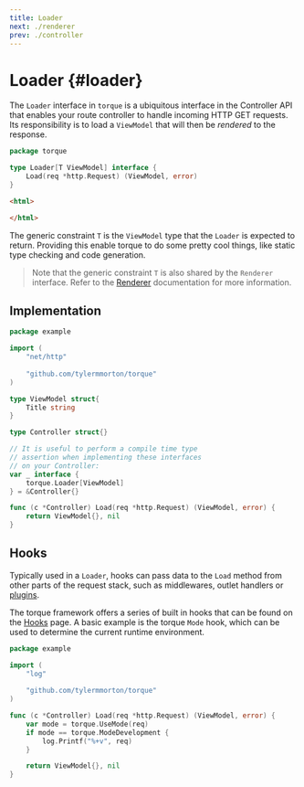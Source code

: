 ```yaml
---
title: Loader
next: ./renderer
prev: ./controller
---
```


# Loader {#loader}

The `Loader` interface in `torque` is a ubiquitous interface in the Controller API that enables your route controller to handle incoming HTTP GET requests. Its responsibility is to load a `ViewModel` that will then be _rendered_ to the response. 

```go loader.go
package torque

type Loader[T ViewModel] interface {
    Load(req *http.Request) (ViewModel, error)
}
```
```html example.html
<html>

</html>
```

The generic constraint `T` is the `ViewModel` type that the `Loader` is expected to return. Providing this enable torque to do some pretty cool things, like static type checking and code generation.

> Note that the generic constraint `T` is also shared by the `Renderer` interface. Refer to the [Renderer](/docs/renderer) documentation for more information.

## Implementation


```go
package example

import (
	"net/http"
	
	"github.com/tylermmorton/torque"
)

type ViewModel struct{
	Title string
}

type Controller struct{}

// It is useful to perform a compile time type 
// assertion when implementing these interfaces 
// on your Controller:
var _ interface {
	torque.Loader[ViewModel]
} = &Controller{}

func (c *Controller) Load(req *http.Request) (ViewModel, error) {
	return ViewModel{}, nil
}
```

## Hooks

Typically used in a `Loader`, hooks can pass data to the `Load` method from other parts of the request stack, such as middlewares, outlet handlers or [plugins](/docs/plugins).

The torque framework offers a series of built in hooks that can be found on the [Hooks](/docs/hooks) page. A basic example is the torque `Mode` hook, which can be used to determine the current runtime environment.

```go
package example

import (
	"log"
	
	"github.com/tylermmorton/torque"
)

func (c *Controller) Load(req *http.Request) (ViewModel, error) {
	var mode = torque.UseMode(req)
	if mode == torque.ModeDevelopment {
		log.Printf("%+v", req)
	}

	return ViewModel{}, nil
}

```